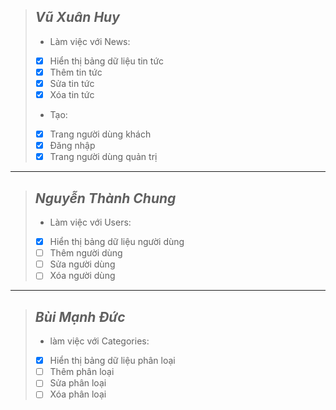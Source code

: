 > ## ___Vũ Xuân Huy___
> * Làm việc với News:
> * [x] Hiển thị bảng dữ liệu tin tức
> * [x] Thêm tin tức
> * [x] Sửa tin tức
> * [x] Xóa tin tức
> * Tạo:
> * [x] Trang người dùng khách
> * [x] Đăng nhập
> * [x] Trang người dùng quản trị

---

> ## ___Nguyễn Thành Chung___
> * Làm việc với Users:
> * [x] Hiển thị bảng dữ liệu người dùng
> * [ ] Thêm người dùng
> * [ ] Sửa người dùng
> * [ ] Xóa người dùng

---

> ## ___Bùi Mạnh Đức___
> * làm việc với Categories:
> * [x] Hiển thị bảng dữ liệu phân loại
> * [ ] Thêm phân loại
> * [ ] Sửa phân loại
> * [ ] Xóa phân loại
